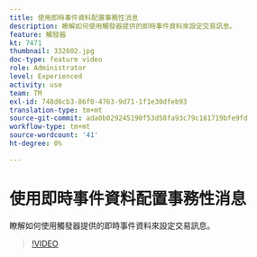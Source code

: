 ```yaml
---
title: 使用即時事件資料配置事務性消息
description: 瞭解如何使用觸發器提供的即時事件資料來設定交易訊息。
feature: 觸發器
kt: 7471
thumbnail: 332602.jpg
doc-type: feature video
role: Administrator
level: Experienced
activity: use
team: TM
exl-id: 748d6cb3-86f0-4763-9d71-1f1e30dfeb93
translation-type: tm+mt
source-git-commit: ada0b029245190f53d58fa93c79c161719bfe9fd
workflow-type: tm+mt
source-wordcount: '41'
ht-degree: 0%

---
```


# 使用即時事件資料配置事務性消息

瞭解如何使用觸發器提供的即時事件資料來設定交易訊息。

>[!VIDEO](https://video.tv.adobe.com/v/332602?quality=12)
